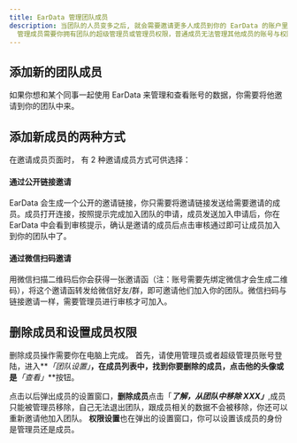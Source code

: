 ```yaml
---
title: EarData 管理团队成员
description: 当团队的人员变多之后, 就会需要邀请更多人成员到你的 EarData 的账户里面来, 这个可以通过 EarData 提供的 [团队设置](https://go.ear-data.com/manage#/settings/members) 来进行管理。
  管理成员需要你拥有团队的超级管理员或管理员权限，普通成员无法管理其他成员的账号与权限。
---
```

## 添加新的团队成员

如果你想和某个同事一起使用 EarData 来管理和查看账号的数据，你需要将他邀请到你的团队中来。


## 添加新成员的两种方式

在邀请成员页面时， 有 2 种邀请成员方式可供选择：
#### 通过公开链接邀请
EarData 会生成一个公开的邀请链接，你只需要将邀请链接发送给需要邀请的成员。成员打开连接，按照提示完成加入团队的申请，成员发送加入申请后，你在 EarData 中会看到审核提示，确认是邀请的成员后点击审核通过即可让成员加入到你的团队中了。

#### 通过微信扫码邀请
用微信扫描二维码后你会获得一张邀请函（注：账号需要先绑定微信才会生成二维码），将这个邀请函转发给微信好友/群，即可邀请他们加入你的团队。微信扫码与链接邀请一样，需要管理员进行审核才可加入。

## 删除成员和设置成员权限

删除成员操作需要你在电脑上完成。
首先，请使用管理员或者超级管理员账号登陆，进入**_「团队设置」_**，在成员列表中，找到你要删除的成员，点击他的头像或是**_「查看」_**按钮。


点击以后弹出成员的设置窗口，**删除成员**点击「**_了解，从团队中移除 XXX」_**,成员只能被管理员移除，自己无法退出团队，跟成员相关的数据不会被移除，你还可以重新邀请他加入团队。
**权限设置**也在弹出的设置窗口，你可以设置该成员的身份是管理员还是成员。

